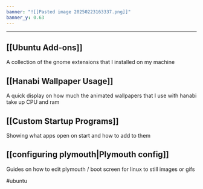 ```yaml
---
banner: "![[Pasted image 20250223163337.png]]"
banner_y: 0.63
---
```


___
## [[Ubuntu Add-ons]]
A collection of the gnome extensions that I installed on my machine

## [[Hanabi Wallpaper Usage]]
A quick display on how much the animated wallpapers that I use with hanabi take up CPU and ram

## [[Custom Startup Programs]]
Showing what apps open on start and how to add to them

## [[configuring plymouth|Plymouth config]]
Guides on how to edit plymouth / boot screen for linux to still images or gifs



#ubuntu